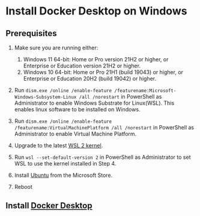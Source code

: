 # Install Docker Desktop on Windows

## Prerequisites

1. Make sure you are running either:  
    1. Windows 11 64-bit: Home or Pro version 21H2 or higher, or Enterprise or Education version 21H2 or higher.
    2. Windows 10 64-bit: Home or Pro 21H1 (build 19043) or higher, or Enterprise or Education 20H2 (build 19042) or higher.

2. Run `dism.exe /online /enable-feature /featurename:Microsoft-Windows-Subsystem-Linux /all /norestart` in PowerShell as Administrator to enable Windows Substrate for Linux(WSL). This enables linux software to be installed on Windows.

3. Run `dism.exe /online /enable-feature /featurename:VirtualMachinePlatform /all /norestart` in PowerShell as Administrator to enable Virtual Machine Platform.

4. Upgrade to the latest [WSL 2 kernel](https://wslstorestorage.blob.core.windows.net/wslblob/wsl_update_x64.msi).

5. Run `wsl --set-default-version 2` in PowerShell as Administrator to set WSL to use the kernel installed in Step 4.

6. Install [Ubuntu](https://apps.microsoft.com/store/detail/ubuntu/9PDXGNCFSCZV) from the Microsoft Store.

7. Reboot

## Install [Docker Desktop](https://desktop.docker.com/win/main/amd64/Docker%20Desktop%20Installer.exe)
